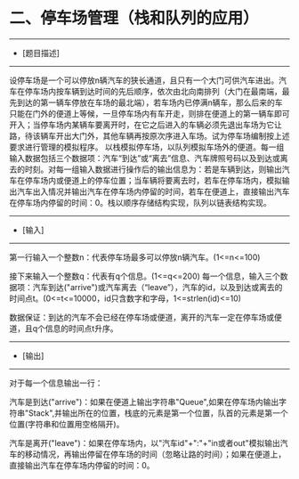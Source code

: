二、停车场管理（栈和队列的应用）
=============================

-----------

- [题目描述]

-----------

设停车场是一个可以停放n辆汽车的狭长通道，且只有一个大门可供汽车进出。汽车在停车场内按车辆到达时间的先后顺序，依次由北向南排列（大门在最南端，最先到达的第一辆车停放在车场的最北端），若车场内已停满n辆车，那么后来的车只能在门外的便道上等候，一旦停车场内有车开走，则排在便道上的第一辆车即可开入；当停车场内某辆车要离开时，在它之后进入的车辆必须先退出车场为它让路，待该辆车开出大门外，其他车辆再按原次序进入车场。试为停车场编制按上述要求进行管理的模拟程序。
以栈模拟停车场，以队列模拟车场外的便道。每一组输入数据包括三个数据项：汽车“到达”或“离去”信息、汽车牌照号码以及到达或离去的时刻。对每一组输入数据进行操作后的输出信息为：若是车辆到达，则输出汽车在停车场内或便道上的停车位置；当车辆将要离去时，若车在停车场内，模拟输出汽车出入情况并输出汽车在停车场内停留的时间，若车在便道上，直接输出汽车在停车场内停留的时间：0。栈以顺序存储结构实现，队列以链表结构实现。

--------

- [输入]

--------

第一行输入一个整数n：代表停车场最多可以停放n辆汽车。(1<=n<=100)

接下来输入一个整数q：代表有q个信息。(1<=q<=200)
每一个信息，输入三个数据项：汽车到达("arrive")或汽车离去（“leave”），汽车的id，以及到达或离去的时间点t。(0<=t<=10000，id只含数字和字母，1<=strlen(id)<=10)

数据保证：到达的汽车不会已经在停车场或便道，离开的汽车一定在停车场或便道，且q个信息的时间点t升序。

--------

- [输出]

--------

对于每一个信息输出一行：

汽车是到达("arrive")：如果在便道上输出字符串"Queue",如果在停车场内输出字符串"Stack",并输出所在的位置，栈底的元素是第一个位置，队首的元素是第一个位置(字符串和位置用空格隔开)。

汽车是离开("leave")：如果在停车场内，以"汽车id"+":"+"in或者out"模拟输出汽车的移动情况，再输出停留在停车场的时间（忽略让路的时间）；如果在便道上，直接输出汽车在停车场内停留的时间：0。
